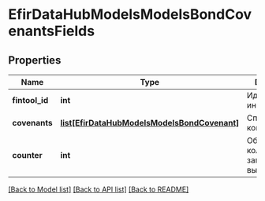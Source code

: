 # EfirDataHubModelsModelsBondCovenantsFields

## Properties
Name | Type | Description | Notes
------------ | ------------- | ------------- | -------------
**fintool_id** | **int** | Идентификатор инструмента | [optional] 
**covenants** | [**list[EfirDataHubModelsModelsBondCovenant]**](EfirDataHubModelsModelsBondCovenant.md) | Список ковенантов | [optional] 
**counter** | **int** | Общее количество записей в выборке | [optional] 

[[Back to Model list]](../README.md#documentation-for-models) [[Back to API list]](../README.md#documentation-for-api-endpoints) [[Back to README]](../README.md)

